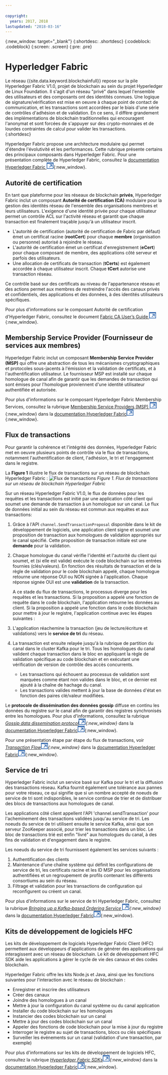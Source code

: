 ```yaml
---

copyright:
  years: 2017, 2018
lastupdated: "2018-03-16"
---
```


{:new_window: target="_blank"}
{:shortdesc: .shortdesc}
{:codeblock: .codeblock}
{:screen: .screen}
{:pre: .pre}


# Hyperledger Fabric
Le réseau {{site.data.keyword.blockchainfull}} repose sur la pile Hyperledger Fabric V1.0, projet de blockchain au sein du projet Hyperledger de Linux Foundation. Il s'agit d'un réseau "privé" dans lequel l'ensemble des utilisateurs et des composants ont des identités connues.  Une logique de signature/vérification est mise en oeuvre à chaque point de contact de communication, et les transactions sont accordées par le biais d'une série de contrôles d'adhésion et de validation.  En ce sens, il diffère grandement des implémentations de blockchain traditionnelles qui encouragent l'anonymat et sont forcées de s'appuyer sur des crypto-monnaies et de lourdes contraintes de calcul pour valider les transactions.  
{:shortdesc}

Hyperledger Fabric propose une architecture modulaire qui permet d'étendre l'évolutivité et les performances.  Cette rubrique présente certains des principaux composants dans Hyperledger Fabric. Pour une présentation complète de Hyperledger Fabric, consultez la [documentation Hyperledger Fabric ![Icône de lien externe](../images/external_link.svg "Icône de lien externe")](http://hyperledger-fabric.readthedocs.io/en/latest/){:new_window}.  

## Autorité de certification  
En tant que plateforme pour les réseaux de blockchain **privés**, Hyperledger Fabric inclut un composant **Autorité de certification (CA)** modulaire pour la gestion des identités réseau de l'ensemble des organisations membres et leurs utilisateurs. L'exigence d'une identité privée pour chaque utilisateur permet un contrôle ACL sur l'activité réseau et garantit que chaque transaction est finalement traçable jusqu'à un utilisateur inscrit.  
* L'autorité de certification (autorité de certification de Fabric par défaut) émet un certificat racine (**rootCert**) pour chaque **membre** (organisation ou personne) autorisé à rejoindre le réseau.
* L'autorité de certification émet un certificat d'enregistrement (**eCert**) pour chaque composant de membre, des applications côté serveur et parfois des utilisateurs.
* Une allocation de certificats de transaction (**tCerts**) est également accordée à chaque utilisateur inscrit.  Chaque **tCert** autorise une transaction réseau.

Ce contrôle basé sur des certificats au niveau de l'appartenance réseau et des actions permet aux membres de restreindre l'accès des canaux privés et confidentiels, des applications et des données, à des identités utilisateurs spécifiques.

Pour plus d'informations sur le composant Autorité de certification d'Hyperledger Fabric, consultez le document [Fabric CA User’s Guide ![Icône de lien externe](../images/external_link.svg "Icône de lien externe")](http://hyperledger-fabric-ca.readthedocs.io/en/latest/){:new_window}.

## Membership Service Provider (Fournisseur de services aux membres)  
Hyperledger Fabric inclut un composant **Membership Service Provider (MSP)** qui offre une abstraction de tous les mécanismes cryptographiques et protocoles sous-jacents à l'émission et la validation de certificats, et à l'authentification utilisateur.  Le fournisseur MSP est installé sur chaque homologue de canal afin de garantir que les demandes de transaction qui sont émises pour l'homologue proviennent d'une identité utilisateur authentifiée et autorisée.

Pour plus d'informations sur le composant Hyperledger Fabric Membership Services, consultez la rubrique [Membership Service Providers (MSP) ![Icône de lien externe](../images/external_link.svg "Icône de lien externe")](http://hyperledger-fabric.readthedocs.io/en/latest/msp.html){:new_window} dans la [documentation Hyperledger Fabric![Icône de lien externe](../images/external_link.svg "Icône de lien externe")](http://hyperledger-fabric.readthedocs.io/en/latest/){:new_window}.

## Flux de transactions  
Pour garantir la cohérence et l'intégrité des données, Hyperledger Fabric met en oeuvre plusieurs points de contrôle via le flux de transactions, notamment l'authentification de client, l'adhésion, le tri et l'engagement dans le registre.

La **Figure 1** illustre le flux de transactions sur un réseau de blockchain Hyperledger Fabric :
![Flux de transactions](../images/v10_txflow.png "Flux de transactions sur un réseau de blockchain Hyperledger Fabric")
*Figure 1. Flux de transactions sur un réseau de blockchain Hyperledger Fabric*

Sur un réseau Hyperledger Fabric V1.0, le flux de données pour les requêtes et les transactions est initié par une application côté client qui soumet une demande de transaction à un homologue sur un canal. Le flux de données initial au sein du réseau est commun aux requêtes et aux transactions:

1. Grâce à l'API `channel.SendTransactionProposal` disponible dans le kit de développement de logiciels, une application client signe et soumet une proposition de transaction aux homologues de validation appropriés sur le canal spécifié.  Cette proposition de transaction initiale est une **demande** pour la validation.  
2. Chaque homologue du canal vérifie l'identité et l'autorité du client qui soumet, et (si elle est valide) exécute le code blockchain sur les entrées fournies (clés/valeurs).  En fonction des résultats de transaction et de la règle de validation pour le code blockchain appelé, chaque homologue retourne une réponse OUI ou NON signée à l'application.  Chaque réponse signée OUI est une **validation** de la transaction.

	A ce stade du flux de transactions, le processus diverge pour les requêtes et les transactions.  Si la proposition a appelé une fonction de requête dans le code blockchain, l'application retourne les données au client.  Si la proposition a appelé une fonction dans le code blockchain pour mettre à jour le registre, l'application continue avec les étapes suivantes :  
3. L'application réachemine la transaction (jeu de lecture/écriture et validations) vers le **service de tri** du réseau.  
4. La transaction est ensuite relayée jusqu'à la rubrique de partition du canal dans le cluster Kafka pour le tri.  Tous les homologues du canal valident chaque transaction dans le bloc en appliquant la règle de validation spécifique au code blockchain et en exécutant une vérification de version de contrôle des accès concurrents.  
	* Les transactions qui échouent au processus de validation sont marquées comme étant non valides dans le bloc, et ce dernier est ajouté à la chaîne de hachage du canal.  
	* Les transactions valides mettent à jour la base de données d'état en fonction des paires clé/valeur modifiées.  

Le **protocole de dissémination des données gossip** diffuse en continu les données du registre sur le canal afin de garantir des registres synchronisés entre les homologues.  Pour plus d'informations, consultez la rubrique *[Gossip data dissemination protocol![Icône de lien externe](../images/external_link.svg "Icône de lien externe")](http://hyperledger-fabric.readthedocs.io/en/latest/gossip.html){:new_window}* dans la [documentation Hyperledger Fabric![Icône de lien externe](../images/external_link.svg "Icône de lien externe")](http://hyperledger-fabric.readthedocs.io/en/latest/){:new_window}.

Pour une présentation étape par étape du flux de transactions, voir *[Transaction Flow![Icône de lien externe](../images/external_link.svg "Icône de lien externe")](http://hyperledger-fabric.readthedocs.io/en/latest/txflow.html){:new_window}* dans la [documentation Hyperledger Fabric![Icône de lien externe](../images/external_link.svg "Icône de lien externe")](http://hyperledger-fabric.readthedocs.io/en/latest/){:new_window}.  

## Service de tri
Hyperledger Fabric inclut un service basé sur Kafka pour le tri et la diffusion des transactions réseau. Kafka fournit également une tolérance aux pannes pour votre réseau, ce qui signifie que si un nombre accepté de noeuds de service de tri sont indisponibles, le service continue de trier et de distribuer des blocs de transactions aux homologues de canal.

Les applications côté client appellent l'API 'channel.sendTransaction' pour l'acheminement des transactions validées jusqu'au service de tri. Les noeuds du service de tri utilisent ensuite le service Kafka, ainsi que son serveur ZooKeeper associé, pour trier les transactions dans un bloc. Le bloc de transactions trié est enfin "livré" aux homologues du canal, à des fins de validation et d'engagement dans le registre.

Les noeuds du service de tri fournissent également les services suivants :
1. Authentification des clients
2. Maintenance d'une chaîne système qui définit les configurations de service de tri, les certificats racine et les ID MSP pour les organisations authentifiées et un regroupement de profils contenant les différents consortiums au sein du réseau.
3. Filtrage et validation pour les transactions de configuration qui reconfigurent ou créent un canal.  

Pour plus d'informations sur le service de tri Hyperledger Fabric, consultez la rubrique *[Bringing up a Kafka-based Ordering Service ![Icône de lien externe](../images/external_link.svg "Icône de lien externe")](http://hyperledger-fabric.readthedocs.io/en/latest/kafka.html){:new_window}* dans la [documentation Hyperledger Fabric![Icône de lien externe](../images/external_link.svg "Icône de lien externe")](http://hyperledger-fabric.readthedocs.io/en/latest/){:new_window}.

## Kits de développement de logiciels HFC
Les kits de développement de logiciels Hyperledger Fabric Client (HFC) permettent aux développeurs d'applications de générer des applications qui interagissent avec un réseau de blockchain. Le kit de développement HFC SDK aide les applications à gérer le cycle de vie des canaux et des codes blockchain.

Hyperledger Fabric offre les kits Node.js et Java, ainsi que les fonctions suivantes pour l'interaction avec le réseau de blockchain :
* Enregistrer et inscrire des utilisateurs
* Créer des canaux
* Joindre des homologues à un canal
* Mettre à jour la configuration du canal système ou du canal application
* Installer du code blockchain sur les homologues
* Instancier des codes blockchain sur un canal
* Mettre à jour des codes blockchain sur un canal
* Appeler des fonctions de code blockchain pour la mise à jour du registre
* Interroger le registre au sujet de transactions, blocs ou clés spécifiques
* Surveiller les événements sur un canal (validation d'une transaction, par exemple)

Pour plus d'informations sur les kits de développement de logiciels HFC, consultez la rubrique *[Hyperledger Fabric SDKs![Icône de lien externe](../images/external_link.svg "Icône de lien externe")](http://hyperledger-fabric.readthedocs.io/en/latest/fabric-sdks.html){:new_window}* dans la [documentation Hyperledger Fabric![Icône de lien externe](../images/external_link.svg "Icône de lien externe")](http://hyperledger-fabric.readthedocs.io/en/latest/){:new_window}.
